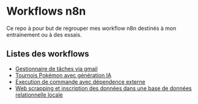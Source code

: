 # Workflows n8n

Ce repo à pour but de regrouper mes workflow n8n destinés à mon entrainement ou à des essais.

## Listes des workflows

- [Gestionnaire de tâches via gmail](./workflows/taskmanager/README.md)
- [Tournois Pokémon avec génération IA](./workflows/pokemon/README.md)
- [Execution de commande avec dépendence externe](./workflows/externalScript/README.md)
- [Web scrapping et inscription des données dans une base de données relationnelle locale](./workflows/scrappingAndDB/README.md)
